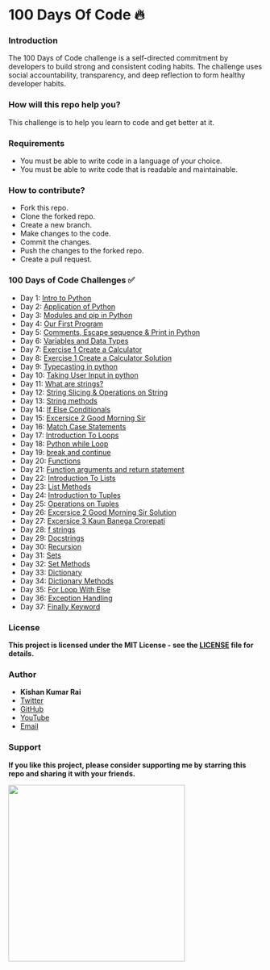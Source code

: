 # 100 Days Of Code 🔥

### Introduction

The 100 Days of Code challenge is a self-directed commitment by developers to build strong and consistent coding habits. The challenge uses social accountability, transparency, and deep reflection to form healthy developer habits.

### How will this repo help you?

This challenge is to help you learn to code and get better at it.

### Requirements

* You must be able to write code in a language of your choice.
* You must be able to write code that is readable and maintainable.

### How to contribute?

* Fork this repo.
* Clone the forked repo.
* Create a new branch.
* Make changes to the code.
* Commit the changes.
* Push the changes to the forked repo.
* Create a pull request.

### 100 Days of Code Challenges ✅

- Day 1: [Intro to Python](https://github.com/kishanrajput23/100-Days-Of-Code/tree/main/Day_01)
- Day 2: [Application of Python](https://github.com/kishanrajput23/100-Days-Of-Code/tree/main/Day_02)
- Day 3: [Modules and pip in Python](https://github.com/kishanrajput23/100-Days-Of-Code/tree/main/Day_03)
- Day 4: [Our First Program](https://github.com/kishanrajput23/100-Days-Of-Code/tree/main/Day_04)
- Day 5: [Comments, Escape sequence & Print in Python](https://github.com/kishanrajput23/100-Days-Of-Code/tree/main/Day_05)
- Day 6: [Variables and Data Types](https://github.com/kishanrajput23/100-Days-Of-Code/tree/main/Day_06)
- Day 7: [Exercise 1 Create a Calculator](https://github.com/kishanrajput23/100-Days-Of-Code/tree/main/Day_07)
- Day 8: [Exercise 1 Create a Calculator Solution](https://github.com/kishanrajput23/100-Days-Of-Code/tree/main/Day_08)
- Day 9: [Typecasting in python](https://github.com/kishanrajput23/100-Days-Of-Code/tree/main/Day_09)
- Day 10: [Taking User Input in python](https://github.com/kishanrajput23/100-Days-Of-Code/tree/main/Day_10)
- Day 11: [What are strings?](https://github.com/kishanrajput23/100-Days-Of-Code/tree/main/Day_11)
- Day 12: [String Slicing & Operations on String](https://github.com/kishanrajput23/100-Days-Of-Code/tree/main/Day_12)
- Day 13: [String methods](https://github.com/kishanrajput23/100-Days-Of-Code/tree/main/Day_13)
- Day 14: [If Else Conditionals](https://github.com/kishanrajput23/100-Days-Of-Code/tree/main/Day_14)
- Day 15: [Excersice 2 Good Morning Sir](https://github.com/kishanrajput23/100-Days-Of-Code/tree/main/Day_15)
- Day 16: [Match Case Statements](https://github.com/kishanrajput23/100-Days-Of-Code/tree/main/Day_16)
- Day 17: [Introduction To Loops](https://github.com/kishanrajput23/100-Days-Of-Code/tree/main/Day_17)
- Day 18: [Python while Loop](https://github.com/kishanrajput23/100-Days-Of-Code/tree/main/Day_18)
- Day 19: [break and continue](https://github.com/kishanrajput23/100-Days-Of-Code/tree/main/Day_19)
- Day 20: [Functions](https://github.com/kishanrajput23/100-Days-Of-Code/tree/main/Day_20)
- Day 21: [Function arguments and return statement](https://github.com/kishanrajput23/100-Days-Of-Code/tree/main/Day_21)
- Day 22: [Introduction To Lists](https://github.com/kishanrajput23/100-Days-Of-Code/tree/main/Day_22)
- Day 23: [List Methods](https://github.com/kishanrajput23/100-Days-Of-Code/tree/main/Day_23)
- Day 24: [Introduction to Tuples](https://github.com/kishanrajput23/100-Days-Of-Code/tree/main/Day_24)
- Day 25: [Operations on Tuples](https://github.com/kishanrajput23/100-Days-Of-Code/tree/main/Day_25)
- Day 26: [Excersice 2 Good Morning Sir Solution](https://github.com/kishanrajput23/100-Days-Of-Code/tree/main/Day_26)
- Day 27: [Excersice 3 Kaun Banega Crorepati](https://github.com/kishanrajput23/100-Days-Of-Code/tree/main/Day_27)
- Day 28: [f strings](https://github.com/kishanrajput23/100-Days-Of-Code/tree/main/Day_28)
- Day 29: [Docstrings](https://github.com/kishanrajput23/100-Days-Of-Code/tree/main/Day_29)
- Day 30: [Recursion](https://github.com/kishanrajput23/100-Days-Of-Code/tree/main/Day_30)
- Day 31: [Sets](https://github.com/kishanrajput23/100-Days-Of-Code/tree/main/Day_31)
- Day 32: [Set Methods](https://github.com/kishanrajput23/100-Days-Of-Code/tree/main/Day_32)
- Day 33: [Dictionary](https://github.com/kishanrajput23/100-Days-Of-Code/tree/main/Day_33)
- Day 34: [Dictionary Methods](https://github.com/kishanrajput23/100-Days-Of-Code/tree/main/Day_34)
- Day 35: [For Loop With Else](https://github.com/kishanrajput23/100-Days-Of-Code/tree/main/Day_35)
- Day 36: [Exception Handling](https://github.com/kishanrajput23/100-Days-Of-Code/tree/main/Day_36)
- Day 37: [Finally Keyword](https://github.com/kishanrajput23/100-Days-Of-Code/tree/main/Day_37)

### License

**This project is licensed under the MIT License - see the [LICENSE](/LICENSE) file for details.**

### Author

* **Kishan Kumar Rai**
* [Twitter](https://twitter.com/kishan_rajput23)
* [GitHub](https://github.com/kishanrajput23)
* [YouTube](https://www.youtube.com/@CodingBuddies)
* [Email](mailto:kishan.rai99693@gmail.com)

### Support

**If you like this project, please consider supporting me by starring this repo and sharing it with your friends.**

<img src= "https://octodex.github.com/images/collabocats.jpg" width="350">

